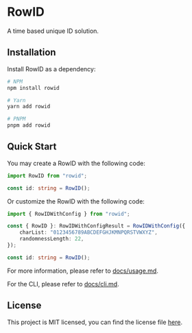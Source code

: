 # RowID

A time based unique ID solution.

## Installation

Install RowID as a dependency:

```bash
# NPM
npm install rowid

# Yarn
yarn add rowid

# PNPM
pnpm add rowid
```

## Quick Start

You may create a RowID with the following code:

```typescript
import RowID from "rowid";

const id: string = RowID();
```

Or customize the RowID with the following code:

```typescript
import { RowIDWithConfig } from "rowid";

const { RowID }: RowIDWithConfigResult = RowIDWithConfig({
    charList: "0123456789ABCDEFGHJKMNPQRSTVWXYZ",
    randomnessLength: 22,
});

const id: string = RowID();
```

For more information, please refer to [docs/usage.md](./docs/usage.md).

For the CLI, please refer to [docs/cli.md](./docs/cli.md).

## License

This project is MIT licensed, you can find the license file [here](./LICENSE).
